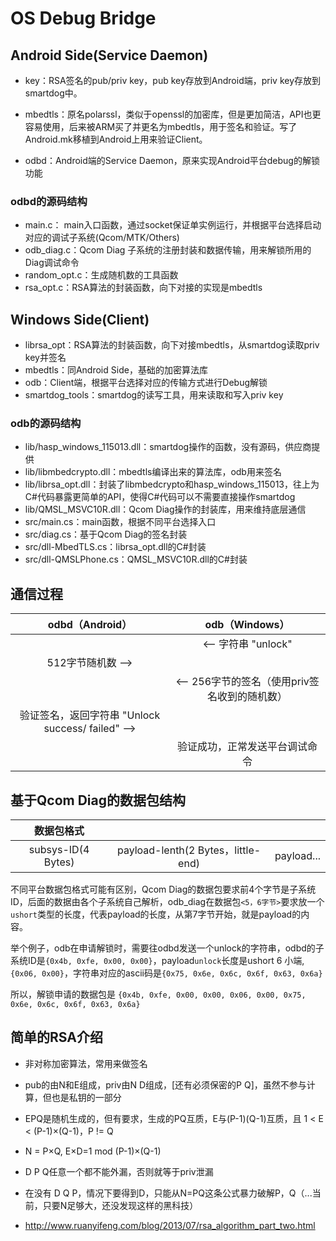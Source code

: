 # OS Debug Bridge



## Android Side(Service Daemon)

- key：RSA签名的pub/priv key，pub key存放到Android端，priv key存放到smartdog中。

- mbedtls：原名polarssl，类似于openssl的加密库，但是更加简洁，API也更容易使用，后来被ARM买了并更名为mbedtls，用于签名和验证。写了Android.mk移植到Android上用来验证Client。

- odbd：Android端的Service Daemon，原来实现Android平台debug的解锁功能

### odbd的源码结构
- main.c： main入口函数，通过socket保证单实例运行，并根据平台选择启动对应的调试子系统(Qcom/MTK/Others)
- odb_diag.c：Qcom Diag 子系统的注册封装和数据传输，用来解锁所用的Diag调试命令
- random_opt.c：生成随机数的工具函数
- rsa_opt.c：RSA算法的封装函数，向下对接的实现是mbedtls




## Windows Side(Client)

- librsa_opt：RSA算法的封装函数，向下对接mbedtls，从smartdog读取priv key并签名
- mbedtls：同Android Side，基础的加密算法库
- odb：Client端，根据平台选择对应的传输方式进行Debug解锁
- smartdog_tools：smartdog的读写工具，用来读取和写入priv key

### odb的源码结构
- lib/hasp_windows_115013.dll：smartdog操作的函数，没有源码，供应商提供
- lib/libmbedcrypto.dll：mbedtls编译出来的算法库，odb用来签名
- lib/librsa_opt.dll：封装了libmbedcrypto和hasp_windows_115013，往上为C#代码暴露更简单的API，使得C#代码可以不需要直接操作smartdog
- lib/QMSL_MSVC10R.dll：Qcom Diag操作的封装库，用来维持底层通信
- src/main.cs：main函数，根据不同平台选择入口
- src/diag.cs：基于Qcom Diag的签名封装
- src/dll-MbedTLS.cs：librsa_opt.dll的C#封装
- src/dll-QMSLPhone.cs：QMSL_MSVC10R.dll的C#封装





## 通信过程
|              odbd（Android）              |         odb（Windows）         |
| :-------------------------------------: | :--------------------------: |
|                                         |       <-- 字符串 "unlock"       |
|              512字节随机数 -->               |                              |
|                                         | <-- 256字节的签名（使用priv签名收到的随机数） |
| 验证签名，返回字符串 "Unlock success/ failed" --> |                              |
|                                         |       验证成功，正常发送平台调试命令        |



## 基于Qcom Diag的数据包结构
|       数据包格式        |                                   |            |
| :----------------: | :-------------------------------: | :--------: |
| subsys-ID(4 Bytes) | payload-lenth(2 Bytes，little-end) | payload... |

不同平台数据包格式可能有区别，Qcom Diag的数据包要求前4个字节是子系统ID，后面的数据由各个子系统自己解析，odb_diag在数据包`<5，6字节>`要求放一个`ushort`类型的长度，代表payload的长度，从第7字节开始，就是payload的内容。

举个例子，odb在申请解锁时，需要往odbd发送一个unlock的字符串，odbd的子系统ID是`{0x4b, 0xfe, 0x00, 0x00}`，payload`unlock`长度是ushort 6 小端, `{0x06, 0x00}`，字符串对应的ascii码是`{0x75, 0x6e, 0x6c, 0x6f, 0x63, 0x6a}`

所以，解锁申请的数据包是
`{0x4b, 0xfe, 0x00, 0x00, 0x06, 0x00, 0x75, 0x6e, 0x6c, 0x6f, 0x63, 0x6a}`



## 简单的RSA介绍
- 非对称加密算法，常用来做签名

- pub的由N和E组成，priv由N D组成，[还有必须保密的P Q]，虽然不参与计算，但也是私钥的一部分

- EPQ是随机生成的，但有要求，生成的PQ互质，E与(P-1)(Q-1)互质，且 1 < E < (P-1)×(Q-1)，P != Q

- N = P×Q,  E×D=1 mod (P-1)×(Q-1)

- D P Q任意一个都不能外漏，否则就等于priv泄漏

- 在没有 D Q P，情况下要得到D，只能从N=PQ这条公式暴力破解P，Q（...当前，只要N足够大，还没发现这样的黑科技）

- http://www.ruanyifeng.com/blog/2013/07/rsa_algorithm_part_two.html